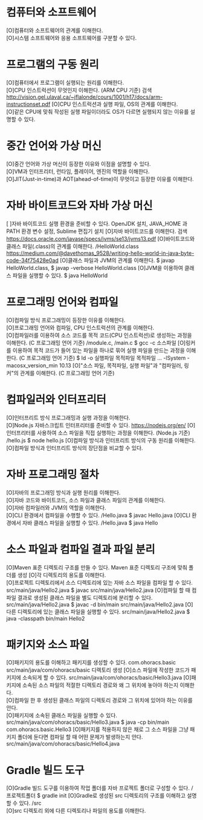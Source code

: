 # 컴퓨터와 소프트웨어		
[O]컴퓨터와 소프트웨어의 관계를 이해한다.		
[O]시스템 소프트웨어와 응용 소프트웨어를 구분할 수 있다.		

# 프로그램의 구동 원리		
[O]컴퓨터에서 프로그램이 실행되는 원리를 이해한다.		
[O]CPU 인스트럭션이 무엇인지 이해한다. (ARM CPU 기준)	검색	http://vision.gel.ulaval.ca/~jflalonde/cours/1001/h17/docs/arm-instructionset.pdf
[O]CPU 인스트럭션과 실행 파일, OS의 관계를 이해한다.		
[O]같은 CPU에 맞춰 작성된 실행 파일이더라도 OS가 다르면 실행되지 않는 이유를 설명할 수 있다.		

# 중간 언어와 가상 머신		
[O]중간 언어와 가상 머신이 등장한 이유와 이점을 설명할 수 있다.		
[O]VM과 인터프리터, 런타임, 플레이어, 엔진의 역할을 이해한다.		
[O]JIT(Just-in-time)과 AOT(ahead-of-time)이 무엇이고 등장한 이유를 이해한다.		

# 자바 바이트코드와 자바 가상 머신		
[ ]자바 바이트코드 실행 환경을 준비할 수 있다.		OpenJDK 설치, JAVA_HOME 과 PATH 환경 변수 설정, Sublime 편집기 설치
[O]자바 바이트코드를 이해한다.	검색	https://docs.oracle.com/javase/specs/jvms/se13/jvms13.pdf
[O]바이트코드와 클래스 파일(.class)의 관계를 이해한다.	/HelloWorld.class	https://medium.com/@davethomas_9528/writing-hello-world-in-java-byte-code-34f75428e0ad
[O]클래스 파일과 JVM의 관계를 이해한다.		$ javap HelloWorld.class, $ javap -verbose HelloWorld.class
[O]JVM을 이용하여 클래스 파일을 실행할 수 있다.		$ java HelloWorld

# 프로그래밍 언어와 컴파일		
[O]컴파일 방식 프로그래밍이 등장한 이유를 이해한다.		
[O]프로그래밍 언어와 컴파일, CPU 인스트럭션의 관계를 이해한다.		
[O]컴파일러를 이용하여 소스 코드를 목적 코드(CPU 인스트럭션)로 생성하는 과정을 이해한다. (C 프로그래밍 언어 기준)	/module.c, /main.c	$ gcc -c 소스파일
[O]링커를 이용하여 목적 코드가 들어 있는 파일을 하나로 묶어 실행 파일을 만드는 과정을 이해한다. (C 프로그래밍 언어 기준)		$ ld -o 실행파일 목적파일 목적파일 … -lSystem -macosx_version_min 10.13
[O]"소스 파일, 목적파일, 실행 파일"과 "컴파일러, 링커"의 관계를 이해한다. (C 프로그래밍 언어 기준)		

# 컴파일러와 인터프리터		
[O]인터프리트 방식 프로그래밍과 실행 과정을 이해한다.		
[O]Node.js 자바스크립트 인터프리터를 준비할 수 있다.		https://nodejs.org/en/
[O]인터프리터를 사용하여 소스 파일을 직접 실행하는 과정을 이해한다. (Node.js 기준)	/hello.js	$ node hello.js
[O]컴파일 방식과 인터프리트 방식의 구동 원리를 이해한다.		
[O]컴파일 방식과 인터프리트 방식의 장단점을 비교할 수 있다.		

# 자바 프로그래밍 절차		
[O]자바의 프로그래밍 방식과 실행 원리를 이해한다.		
[O]자바 코드와 바이트코드, 소스 파일과 클래스 파일의 관계를 이해한다.		
[O]자바 컴파일러와 JVM의 역할을 이해한다.		
[O]CLI 환경에서 컴파일을 수행할 수 있다.	/Hello.java	$ javac Hello.java
[O]CLI 환경에서 자바 클래스 파일을 실행할 수 있다.	/Hello.java	$ java  Hello

# 소스 파일과 컴파일 결과 파일 분리 		
[O]Maven 표준 디렉토리 구조를 만들 수 있다.		Maven 표준 디렉토리 구조에 맞춰 폴더를 생성
[O]각 디렉토리의 용도를 이해한다.		
[O]프로젝트 디렉토리에서 소스 디렉토리에 있는 자바 소스 파일을 컴파일 할 수 있다.	src/main/java/Hello2.java	$ javac src/main/java/Hello2.java
[O]컴파일 할 때 컴파일 결과로 생성된 클래스 파일을 별도 디렉토리에 분리할 수 있다.	src/main/java/Hello2.java	$ javac -d bin/main src/main/java/Hello2.java
[O]다른 디렉토리에 있는 클래스 파일을 실행할 수 있다.	src/main/java/Hello2.java	$ java -classpath bin/main Hello2

# 패키지와 소스 파일		
[O]패키지의 용도를 이해하고 패키지를 생성할 수 있다.	com.ohoracs.basic	src/main/java/com/ohoracs/basic 디렉토리 생성
[O]소스 파일에 작성한 코드가 패키지에 소속되게 할 수 있다.	src/main/java/com/ohoracs/basic/Hello3.java	
[O]패키지에 소속된 소스 파일의 적절한 디렉토리 경로와 왜 그 위치에 놓아야 하는지 이해한다.		
[O]컴파일 한 후 생성된 클래스 파일의 디렉토리 경로와 그 위치에 있어야 하는 이유를 안다.		
[O]패키지에 소속된 클래스 파일을 실행할 수 있다.	src/main/java/com/ohoracs/basic/Hello3.java	$ java -cp bin/main com.ohoracs.basic.Hello3
[O]패키지를 적용하지 않은 채로 그 소스 파일을 그냥 패키지 폴더에 둔다면 컴파일 할 때 어떤 문제가 발생하는지 안다.	src/main/java/com/ohoracs/basic/Hello4.java	

# Gradle 빌드 도구		
[O]Gradle 빌드 도구를 이용하여 작업 폴더를 자바 프로젝트 폴더로 구성할 수 있다.	/프로젝트폴더	$ gradle init
[O]Gradle로 생성된 src 디렉토리의 구조를 이해하고 설명할 수 있다.	/src	
[O]src 디렉토리 외에 다른 디렉토리나 파일의 용도를 이해한다.		
